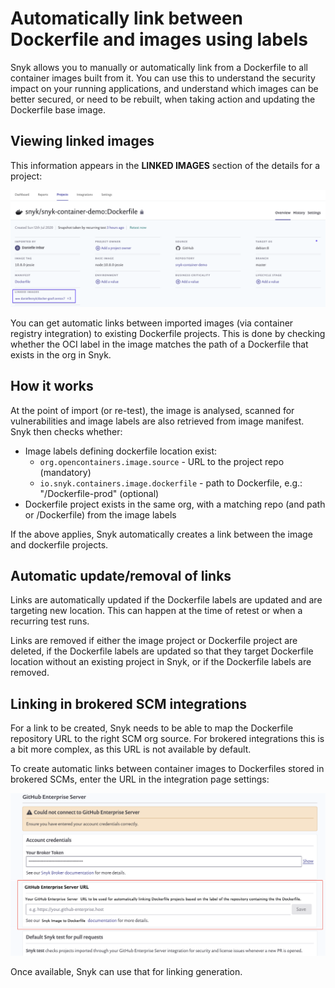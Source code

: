 # Automatically link between Dockerfile and images using labels

Snyk allows you to manually or automatically link from a Dockerfile to all container images built from it. You can use this to understand the security impact on your running applications, and understand which images can be better secured, or need to be rebuilt, when taking action and updating the Dockerfile base image.

## Viewing linked images

This information appears in the **LINKED IMAGES** section of the details for a project:

![](../../.gitbook/assets/mceclip3.png)

You can get automatic links between imported images \(via container registry integration\) to existing Dockerfile projects. This is done by checking whether the OCI label in the image matches the path of a Dockerfile that exists in the org in Snyk.

## How it works

At the point of import \(or re-test\), the image is analysed, scanned for vulnerabilities and image labels are also retrieved from image manifest. Snyk then checks whether:

* Image labels defining dockerfile location exist:
  * `org.opencontainers.image.source` - URL to the project repo \(mandatory\)
  * `io.snyk.containers.image.dockerfile` - path to Dockerfile, e.g.: "/Dockerfile-prod" \(optional\)
* Dockerfile project exists in the same org, with a matching repo \(and path or /Dockerfile\) from the image labels

If the above applies, Snyk automatically creates a link between the image and dockerfile projects.

## Automatic update/removal of links

Links are automatically updated if the Dockerfile labels are updated and are targeting new location. This can happen at the time of retest or when a recurring test runs.

Links are removed if either the image project or Dockerfile project are deleted, if the Dockerfile labels are updated so that they target Dockerfile location without an existing project in Snyk, or if the Dockerfile labels are removed.

## Linking in brokered SCM integrations

For a link to be created, Snyk needs to be able to map the Dockerfile repository URL to the right SCM org source. For brokered integrations this is a bit more complex, as this URL is not available by default.

To create automatic links between container images to Dockerfiles stored in brokered SCMs, enter the URL in the integration page settings:

![](../../.gitbook/assets/mceclip0-4-.png)

Once available, Snyk can use that for linking generation.



